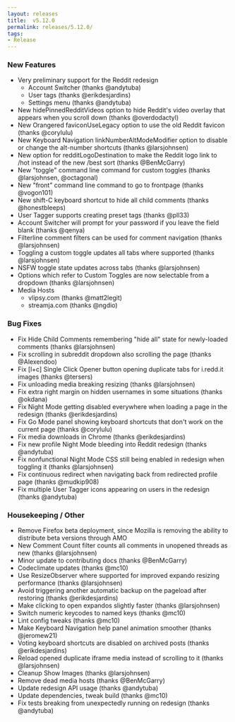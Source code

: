 ```yaml
---
layout: releases
title:  v5.12.0
permalink: releases/5.12.0/
tags:
- Release
---
```


### New Features

- Very preliminary support for the Reddit redesign
	- Account Switcher (thanks @andytuba)
	- User tags (thanks @erikdesjardins)
	- Settings menu (thanks @andytuba)
- New hidePinnedRedditVideos option to hide Reddit's video overlay that appears when you scroll down (thanks @overdodactyl)
- New Orangered faviconUseLegacy option to use the old Reddit favicon (thanks @corylulu)
- New Keyboard Navigation linkNumberAltModeModifier option to disable or change the alt-number shortcuts (thanks @larsjohnsen)
- New option for redditLogoDestination to make the Reddit logo link to /hot instead of the new /best sort (thanks @BenMcGarry)
- New "toggle" command line command for custom toggles (thanks @larsjohnsen, @octagonal)
- New "front" command line command to go to frontpage (thanks @vogon101)
- New shift-C keyboard shortcut to hide all child comments (thanks @honestbleeps)
- User Tagger supports creating preset tags (thanks @pll33)
- Account Switcher will prompt for your password if you leave the field blank (thanks @qenya)
- Filterline comment filters can be used for comment navigation (thanks @larsjohnsen)
- Toggling a custom toggle updates all tabs where supported (thanks @larsjohnsen)
- NSFW toggle state updates across tabs (thanks @larsjohnsen)
- Options which refer to Custom Toggles are now selectable from a dropdown (thanks @larsjohnsen)
- Media Hosts
	- vlipsy.com (thanks @matt2legit)
	- streamja.com (thanks @ngdio)

### Bug Fixes

- Fix Hide Child Comments remembering "hide all" state for newly-loaded comments (thanks @larsjohnsen)
- Fix scrolling in subreddit dropdown also scrolling the page (thanks @Alexendoo)
- Fix [l+c] Single Click Opener button opening duplicate tabs for i.redd.it images (thanks @tersers)
- Fix unloading media breaking resizing (thanks @larsjohnsen)
- Fix extra right margin on hidden usernames in some situations (thanks @okdana)
- Fix Night Mode getting disabled everywhere when loading a page in the redesign (thanks @erikdesjardins)
- Fix Go Mode panel showing keyboard shortcuts that don't work on the current page (thanks @corylulu)
- Fix media downloads in Chrome (thanks @erikdesjardins)
- Fix new profile Night Mode bleeding into Reddit redesign (thanks @andytuba)
- Fix nonfunctional Night Mode CSS still being enabled in redesign when toggling it (thanks @larsjohnsen)
- Fix continuous redirect when navigating back from redirected profile page (thanks @mudkip908)
- Fix multiple User Tagger icons appearing on users in the redesign (thanks @andytuba)

### Housekeeping / Other

- Remove Firefox beta deployment, since Mozilla is removing the ability to distribute beta versions through AMO
- New Comment Count filter counts all comments in unopened threads as new (thanks @larsjohnsen)
- Minor update to contributing docs (thanks @BenMcGarry)
- Codeclimate updates (thanks @mc10)
- Use ResizeObserver where supported for improved expando resizing performance (thanks @larsjohnsen)
- Avoid triggering another automatic backup on the pageload after restoring (thanks @erikdesjardins)
- Make clicking to open expandos slightly faster (thanks @larsjohnsen)
- Switch numeric keycodes to named keys (thanks @mc10)
- Lint config tweaks (thanks @mc10)
- Make Keyboard Navigation help panel animation smoother (thanks @jeromew21)
- Voting keyboard shortcuts are disabled on archived posts (thanks @erikdesjardins)
- Reload opened duplicate iframe media instead of scrolling to it (thanks @larsjohnsen)
- Cleanup Show Images (thanks @larsjohnsen)
- Remove dead media hosts (thanks @BenMcGarry)
- Update redesign API usage (thanks @andytuba)
- Update dependencies, tweak build (thanks @mc10)
- Fix tests breaking from unexpectedly running on redesign (thanks @andytuba)
